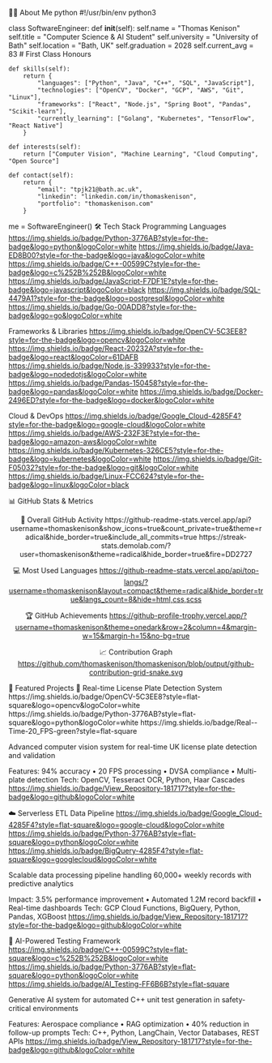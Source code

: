 👨‍💻 About Me
python
#!/usr/bin/env python3

class SoftwareEngineer:
    def __init__(self):
        self.name = "Thomas Kenison"
        self.title = "Computer Science & AI Student"
        self.university = "University of Bath"
        self.location = "Bath, UK"
        self.graduation = 2028
        self.current_avg = 83  # First Class Honours
        
    def skills(self):
        return {
            "languages": ["Python", "Java", "C++", "SQL", "JavaScript"],
            "technologies": ["OpenCV", "Docker", "GCP", "AWS", "Git", "Linux"],
            "frameworks": ["React", "Node.js", "Spring Boot", "Pandas", "Scikit-learn"],
            "currently_learning": ["Golang", "Kubernetes", "TensorFlow", "React Native"]
        }
    
    def interests(self):
        return ["Computer Vision", "Machine Learning", "Cloud Computing", "Open Source"]
    
    def contact(self):
        return {
            "email": "tpjk21@bath.ac.uk",
            "linkedin": "linkedin.com/in/thomaskenison",
            "portfolio": "thomaskenison.com"
        }

me = SoftwareEngineer()
🛠️ Tech Stack
Programming Languages
https://img.shields.io/badge/Python-3776AB?style=for-the-badge&logo=python&logoColor=white
https://img.shields.io/badge/Java-ED8B00?style=for-the-badge&logo=java&logoColor=white
https://img.shields.io/badge/C++-00599C?style=for-the-badge&logo=c%252B%252B&logoColor=white
https://img.shields.io/badge/JavaScript-F7DF1E?style=for-the-badge&logo=javascript&logoColor=black
https://img.shields.io/badge/SQL-4479A1?style=for-the-badge&logo=postgresql&logoColor=white
https://img.shields.io/badge/Go-00ADD8?style=for-the-badge&logo=go&logoColor=white

Frameworks & Libraries
https://img.shields.io/badge/OpenCV-5C3EE8?style=for-the-badge&logo=opencv&logoColor=white
https://img.shields.io/badge/React-20232A?style=for-the-badge&logo=react&logoColor=61DAFB
https://img.shields.io/badge/Node.js-339933?style=for-the-badge&logo=nodedotjs&logoColor=white
https://img.shields.io/badge/Pandas-150458?style=for-the-badge&logo=pandas&logoColor=white
https://img.shields.io/badge/Docker-2496ED?style=for-the-badge&logo=docker&logoColor=white

Cloud & DevOps
https://img.shields.io/badge/Google_Cloud-4285F4?style=for-the-badge&logo=google-cloud&logoColor=white
https://img.shields.io/badge/AWS-232F3E?style=for-the-badge&logo=amazon-aws&logoColor=white
https://img.shields.io/badge/Kubernetes-326CE5?style=for-the-badge&logo=kubernetes&logoColor=white
https://img.shields.io/badge/Git-F05032?style=for-the-badge&logo=git&logoColor=white
https://img.shields.io/badge/Linux-FCC624?style=for-the-badge&logo=linux&logoColor=black

📊 GitHub Stats & Metrics
<div align="center">
🚀 Overall GitHub Activity
https://github-readme-stats.vercel.app/api?username=thomaskenison&show_icons=true&count_private=true&theme=radical&hide_border=true&include_all_commits=true
https://streak-stats.demolab.com/?user=thomaskenison&theme=radical&hide_border=true&fire=DD2727

💻 Most Used Languages
https://github-readme-stats.vercel.app/api/top-langs/?username=thomaskenison&layout=compact&theme=radical&hide_border=true&langs_count=8&hide=html,css,scss

🏆 GitHub Achievements
https://github-profile-trophy.vercel.app/?username=thomaskenison&theme=onedark&row=2&column=4&margin-w=15&margin-h=15&no-bg=true

📈 Contribution Graph
https://github.com/thomaskenison/thomaskenison/blob/output/github-contribution-grid-snake.svg

</div>
🚀 Featured Projects
🤖 Real-time License Plate Detection System
https://img.shields.io/badge/OpenCV-5C3EE8?style=flat-square&logo=opencv&logoColor=white
https://img.shields.io/badge/Python-3776AB?style=flat-square&logo=python&logoColor=white
https://img.shields.io/badge/Real--Time-20_FPS-green?style=flat-square

Advanced computer vision system for real-time UK license plate detection and validation

Features: 94% accuracy • 20 FPS processing • DVSA compliance • Multi-plate detection
Tech: OpenCV, Tesseract OCR, Python, Haar Cascades
https://img.shields.io/badge/View_Repository-181717?style=for-the-badge&logo=github&logoColor=white

☁️ Serverless ETL Data Pipeline
https://img.shields.io/badge/Google_Cloud-4285F4?style=flat-square&logo=google-cloud&logoColor=white
https://img.shields.io/badge/Python-3776AB?style=flat-square&logo=python&logoColor=white
https://img.shields.io/badge/BigQuery-4285F4?style=flat-square&logo=googlecloud&logoColor=white

Scalable data processing pipeline handling 60,000+ weekly records with predictive analytics

Impact: 3.5% performance improvement • Automated 1.2M record backfill • Real-time dashboards
Tech: GCP Cloud Functions, BigQuery, Python, Pandas, XGBoost
https://img.shields.io/badge/View_Repository-181717?style=for-the-badge&logo=github&logoColor=white

🧪 AI-Powered Testing Framework
https://img.shields.io/badge/C++-00599C?style=flat-square&logo=c%252B%252B&logoColor=white
https://img.shields.io/badge/Python-3776AB?style=flat-square&logo=python&logoColor=white
https://img.shields.io/badge/AI_Testing-FF6B6B?style=flat-square

Generative AI system for automated C++ unit test generation in safety-critical environments

Features: Aerospace compliance • RAG optimization • 40% reduction in follow-up prompts
Tech: C++, Python, LangChain, Vector Databases, REST APIs
https://img.shields.io/badge/View_Repository-181717?style=for-the-badge&logo=github&logoColor=white

